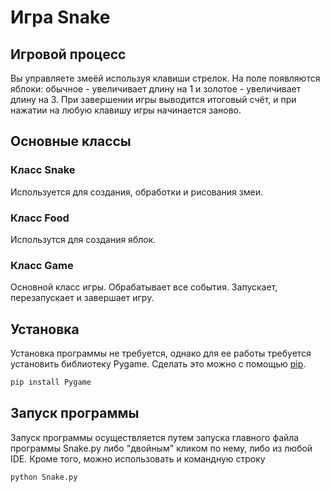 # Игра Snake

## Игровой процесс

Вы управляете змеёй используя клавиши стрелок. На поле появляются яблоки: обычное - увеличивает длину на 1 и золотое -
увеличивает длину на 3. При завершении игры выводится итоговый счёт, и при нажатии на любую клавишу игры начинается
заново.

## Основные классы

### Класс Snake
Используется для создания, обработки и рисования змеи.

### Класс Food
Использутся для создания яблок.

### Класс Game
Основной класс игры. Обрабатывает все события. Запускает, перезапускает и завершает игру.

## Установка
Установка программы не требуется, однако для ее работы требуется установить библиотеку Pygame.
Сделать это можно с помощью [pip](https://pip.pypa.io/en/stable/).

```bash
pip install Pygame
```

## Запуск программы
Запуск программы осуществляется путем запуска главного файла программы Snake.py либо "двойным" кликом по нему, либо из
любой IDE. Кроме того, можно использовать и командную строку

```bash
python Snake.py
```

